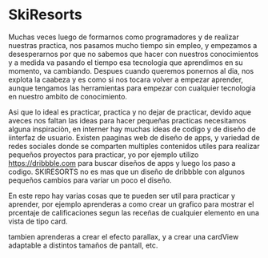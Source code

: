 # SkiResorts
Muchas veces luego de formarnos como programadores y de realizar nuestras practica, nos pasamos mucho tiempo sin empleo, 
y empezamos a desesperarnos por que no sabemos que hacer con nuestros conocimientos
y a medida va pasando el tiempo esa tecnologia que aprendimos en su momento, va cambiando.
Despues cuando queremos ponernos al dia, nos explota la caabeza y es como si nos tocara volver a empezar aprender, 
aunque tengamos las herramientas para empezar con cualquier tecnologia en nuestro ambito de conocimiento. 

Asi que lo ideal es practicar, practica y no dejar de practicar, devido aque aveces nos faltan las ideas para
hacer pequeñas practicas necesitamos alguna inspiraciòn, en interner hay muchas ideas de codigo y de diseño de iinterfaz de usuario.
Existen paaginas web de diseño de apps, y variedad de redes sociales donde se comparten multiples contenidos utiles para realizar pequeños proyectos
para practicar, yo por ejemplo utilizo https://dribbble.com para buscar diseños de apps y luego los paso a codigo. SKIRESORTS no es mas que un diseño
de dribbble con algunos pequeños cambios para variar un poco el diseño.

En este repo hay varias cosas que te pueden ser util para practicar y aprender, por ejemplo aprenderas a como crear un grafico para mostrar el prcentaje
de calificaciones segun las receñas de cualquier elemento en una vista de tipo card.

tambien aprenderas a crear el efecto parallax, y a crear una cardView adaptable a distintos tamaños de pantall, etc.
